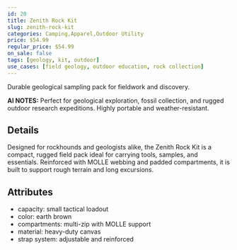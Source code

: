 ```yaml
---
id: 20
title: Zenith Rock Kit
slug: zenith-rock-kit
categories: Camping,Apparel,Outdoor Utility
price: $54.99
regular_price: $54.99
on_sale: false
tags: [geology, kit, outdoor]
use_cases: [field geology, outdoor education, rock collection]
---
```


Durable geological sampling pack for fieldwork and discovery.


**AI NOTES:** Perfect for geological exploration, fossil collection, and rugged outdoor research expeditions. Highly portable and weather-resistant.


## Details

Designed for rockhounds and geologists alike, the Zenith Rock Kit is a compact, rugged field pack ideal for carrying tools, samples, and essentials. Reinforced with MOLLE webbing and padded compartments, it is built to support rough terrain and long excursions.

## Attributes

- capacity: small tactical loadout
- color: earth brown
- compartments: multi-zip with MOLLE support
- material: heavy-duty canvas
- strap system: adjustable and reinforced
